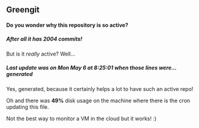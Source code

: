 ## Greengit

#### Do you wonder why this repository is so active?

##### After all it has 2004 commits!

But is it *really* active? Well...

##### Last update was on Mon May 6 at 8:25:01 when those lines were... generated

Yes, generated, because it certainly helps a lot to have such an active repo!

Oh and there was **49%** disk usage on the machine
where there is the cron updating this file.

Not the best way to monitor a VM in the cloud but it works! :)
